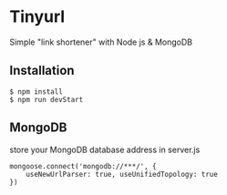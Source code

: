 # Tinyurl
Simple "link shortener" with Node js & MongoDB
## Installation
```
$ npm install
$ npm run devStart
```
## MongoDB
store your MongoDB database address in server.js
```
mongoose.connect('mongodb://***/', {
    useNewUrlParser: true, useUnifiedTopology: true
})
```


